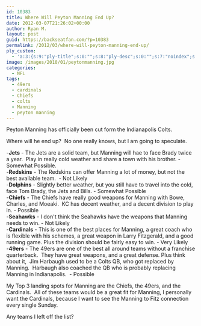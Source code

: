 ```yaml
---
id: 10383
title: Where Will Peyton Manning End Up?
date: 2012-03-07T21:26:02+00:00
author: Ryan M.
layout: post
guid: https://backseatfan.com/?p=10383
permalink: /2012/03/where-will-peyton-manning-end-up/
ply_custom:
  - 'a:3:{s:9:"ply-title";s:0:"";s:8:"ply-desc";s:0:"";s:7:"noindex";s:0:"";}'
image: /images/2010/01/peytonmanning.jpg
categories:
  - NFL
tags:
  - 49ers
  - cardinals
  - Chiefs
  - colts
  - Manning
  - peyton manning
---
```


<div class="entry">
  <p>
    Peyton Manning has officially been cut form the Indianapolis Colts.
  </p>

  <p>
    Where will he end up?  No one really knows, but I am going to speculate.
  </p>

  <p>
    -<strong>Jets</strong> - The Jets are a solid team, but Manning will hae to face Brady twice a year.  Play in really cold weather and share a town with his brother. - Somewhat Possible.<br /> -<strong>Redskins</strong> - The Redskins can offer Manning a lot of money, but not the best available team.  - Not Likely<br /> -<strong>Dolphins</strong> - Slightly better weather, but you still have to travel into the cold, face Tom Brady, the Jets and Bills. - Somewhat Possible<br /> -<strong>Chiefs</strong> - The Chiefs have really good weapons for Manning with Bowe, Charles, and Moeaki.  KC has decent weather, and a decent division to play in. - Possible<br /> -<strong>Seahawks</strong> - I don't think the Seahawks have the weapons that Manning needs to win. - Not Likely<br /> -<strong>Cardinals</strong> - This is one of the best places for Manning, a great coach who is flexible with his schemes, a great weapon in Larry Fitzgerald, and a good running game. Plus the division should be fairly easy to win. - Very Likely<br /> -<strong>49ers</strong> - The 49ers are one of the best all around teams without a franchise quarterback.  They have great weapons, and a great defense. Plus think about it,  Jim Harbaugh used to be a Colts QB, who got replaced by Manning.  Harbaugh also coached the QB who is probably replacing Manning in Indianapolis.  - Possible
  </p>

  <p>
    My Top 3 landing spots for Manning are the Chiefs, the 49ers, and the Cardinals.  All of these teams would be a great fit for Manning, I personally want the Cardinals, because I want to see the Manning to Fitz connection every single Sunday.
  </p>

  <p>
    Any teams I left off the list?
  </p>
</div>
